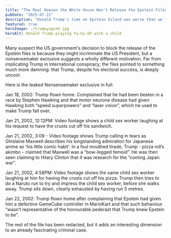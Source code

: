 ```yaml
---
title: "The Real Reason the White House Won't Release the Epstein Files"
pubDate: "2025-07-21"
description: "Donald Trump's time on Epstein Island was worse than we feared"
featured: true
heroImage: ./trumpyugioh.jpg
heroAlt: Donald Trump playing Yu-Gi-Oh with a child
---
```


Many suspect the US government's decision to block the release of the Epstein files is because they might incriminate the US President, but a nonsensemaker exclusive suggests a wholly different motivation. Far from implicating Trump in international conspiracy, the files pointed to something much more damning: that Trump, despite his electoral success, is deeply uncool.

Here is the leaked Nonsensemaker exclusive in full: 

Jan 18, 2002: Trump flown home. Complained that he had been beaten in a race by Stephen Hawking and that motor neurone disease had given Hawking both “speed superpowers” and “laser vision”, which he used to make Trump fall over.

Jan 21, 2002, 12:12PM: Video footage shows a child sex worker laughing at his request to have the crusts cut off his sandwich.

Jan 21, 2002, 3:09 - Video footage shows Trump calling in tears as Ghislaine Maxwell describes his longstanding admiration for Japanese anime as ‘his little comic habit’. In a foul mouthed tirade, Trump - pizza roll’s akimbo - claimed that Maxwell was a “bow-legged femoid”. He was then seen claiming to Hilary Clinton that it was research for the “coming Japan war”.

Jan 21, 2002, 4:58PM: Video footage shows the same child sex worker laughing at him for having the crusts cut off his pizza. Trump then tries to do a Naruto run to try and impress the child sex worker, before she walks away. Trump sits down, clearly exhausted by having run 5 metres.

Jan 22, 2002: Trump flown home after complaining that Epstein had given him a defective GameCube controller in MarioKart and that such behaviour “wasn’t representative of the honourable pederast that Trump knew Epstein to be”.

The rest of the file has been redacted, but it adds an interesting dimension to an already fascinating criminal case.
